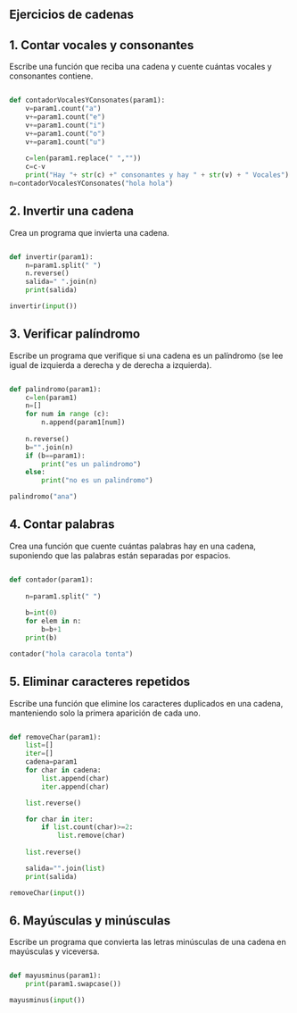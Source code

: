 ##  Ejercicios de cadenas
## 1. Contar vocales y consonantes
Escribe una función que reciba una cadena y cuente cuántas vocales y consonantes contiene.

```python 

def contadorVocalesYConsonates(param1):
    v=param1.count("a")
    v+=param1.count("e")
    v+=param1.count("i")
    v+=param1.count("o")
    v+=param1.count("u")
    
    c=len(param1.replace(" ",""))
    c=c-v
    print("Hay "+ str(c) +" consonantes y hay " + str(v) + " Vocales") 
n=contadorVocalesYConsonates("hola hola")

```

## 2. Invertir una cadena
Crea un programa que invierta una cadena.

```python  

def invertir(param1):
    n=param1.split(" ")
    n.reverse()
    salida=" ".join(n)
    print(salida)

invertir(input())

``` 

## 3. Verificar palíndromo
Escribe un programa que verifique si una cadena es un palíndromo (se lee igual de izquierda a derecha y de derecha a izquierda).

```python 

def palindromo(param1):
    c=len(param1)
    n=[]
    for num in range (c):
        n.append(param1[num])
    
    n.reverse()
    b="".join(n)
    if (b==param1):
        print("es un palindromo")
    else:
        print("no es un palindromo")

palindromo("ana")

``` 

## 4. Contar palabras
Crea una función que cuente cuántas palabras hay en una cadena, suponiendo que las palabras están separadas por espacios.

```python  

def contador(param1):
    
    n=param1.split(" ")
    
    b=int(0)
    for elem in n:
        b=b+1
    print(b)

contador("hola caracola tonta")

```

## 5. Eliminar caracteres repetidos
Escribe una función que elimine los caracteres duplicados en una cadena, manteniendo solo la primera aparición de cada uno.

```python 

def removeChar(param1):
    list=[]
    iter=[]
    cadena=param1
    for char in cadena:
        list.append(char)
        iter.append(char)

    list.reverse()

    for char in iter: 
        if list.count(char)>=2:
            list.remove(char)
        
    list.reverse()

    salida="".join(list)
    print(salida)

removeChar(input())


``` 

## 6. Mayúsculas y minúsculas
Escribe un programa que convierta las letras minúsculas de una cadena en mayúsculas y viceversa.

```python 

def mayusminus(param1):
    print(param1.swapcase())

mayusminus(input())

```